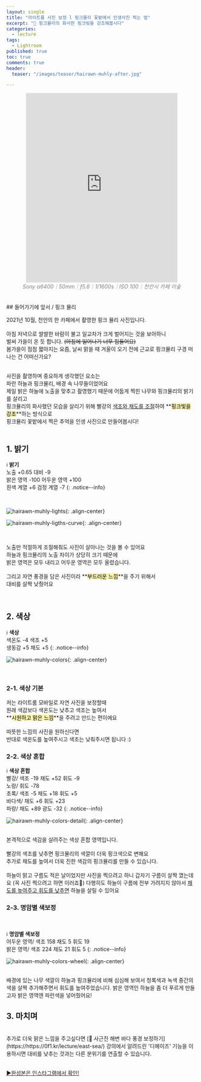 ```yaml
---
layout: single
title: "라이트룸 사진 보정 l 핑크뮬리 꽃밭에서 인생사진 찍는 법"
excerpt: "🌸 핑크뮬리의 화사한 핑크빛을 강조해봅시다"
categories:
  - lecture
tags:
  - Lightroom
published: true
toc: true
comments: true
header:
  teaser: "/images/teaser/hairawn-muhly-after.jpg"

---
```


<center><iframe frameborder="0" class="juxtapose" width="400" height="500" src="https://cdn.knightlab.com/libs/juxtapose/latest/embed/index.html?uid=3b32c1bc-2b2d-11ec-abb7-b9a7ff2ee17c"></iframe></center>
<center><i><span style="color:gray"> Sony α6400｜50mm｜ƒ5.6｜1/1600s｜ISO 100｜천안시 카페 이숲</span></i></center>
<br>
<br>
## 들어가기에 앞서 / 핑크 뮬리
<br>

2021년 10월, 천안의 한 카페에서 촬영한 핑크 뮬리 사진입니다.<br><br>
아침 저녁으로 쌀쌀한 바람이 불고 일교차가 크게 벌어지는 것을 보아하니<br>
벌써 가을이 온 듯 합니다. ~~(아침에 일어나기 너무 힘들어요)~~<br>
봄가을이 점점 짧아지는 요즘, 날씨 맑을 때 겨울이 오기 전에 근교로 핑크뮬리 구경 떠나는 건 어떠신가요?<br><br>

사진을 촬영하며 중요하게 생각했던 요소는<br>
파란 하늘과 핑크뮬리, 배경 속 나무들이었어요<br>
제일 밝은 하늘에 노출을 맞추고 촬영했기 때문에 어둡게 찍힌 나무와 핑크뮬리의 밝기를 살리고<br>
핑크뮬리의 화사했던 모습을 살리기 위해 빨강의 <u>색조와 채도를 조절</u>하여  **<mark style='background-color: #fff5b1'>핑크빛을 강조</mark>**하는 방식으로<br>
핑크뮬리 꽃밭에서 찍은 추억을 인생 사진으로 만들어봅시다!<br><br>

## 1. 밝기

ℹ️ **밝기**  
노출 +0.65 대비 -9  
밝은 영역 -100 어두운 영역 +100  
흰색 계열 +6 검정  계열 -7 
{: .notice--info}

<br>

![hairawn-muhly-lights](/images/2021-10-09-hairawn-muhly/hairawn-muhly-lights.jpeg){: .align-center}

![hairawn-muhly-ligths-curve](/images/2021-10-09-hairawn-muhly/hairawn-muhly-ligths-curve.jpeg){: .align-center}

<br>

노출만 적절하게 조절해줘도 사진이 살아나는 것을 볼 수 있어요<br>
하늘과 핑크뮬리의 노출 차이가 상당히 크기 때문에  
밝은 영역은 모두 내리고 어두운 영역은 모두 올렸습니다. <br><br>
그리고 자연 풍경을 담은 사진이라  **<mark style='background-color: #fff5b1'>부드러운 느낌</mark>**을 주기 위해서  
대비를 살짝 낮췄어요  

<br>

## 2. 색상

ℹ️ **색상**  
색온도 -4 색조 +5  
생동감 +5 채도 +5 
{: .notice--info}
<br>

![hairawn-muhly-colors](/images/2021-10-09-hairawn-muhly/hairawn-muhly-colors.jpeg){: .align-center}

<br>

### 2-1. 색상 기본

저는 라이트룸 모바일로 자연 사진을 보정할때  
원래 색감보다 색온도는 낮추고 색조는 높여서  
 **<mark style='background-color: #fff5b1'>시원하고 맑은 느낌</mark>**을 주려고 만드는 편이에요  
<br>
따뜻한 느낌의 사진을 원하신다면  
반대로 색온도를 높여주시고 색조는 낮춰주시면 됩니다 :)
<br>

### 2-2. 색상 혼합
ℹ️ **색상 혼합**<br>
빨강/ 색조 -19 채도 +52 휘도 -9<br>
노랑/ 휘도 -78<br>
초록/ 색조 -5 채도 +18 휘도 +5<br>
바다색/ 채도 +6 휘도 +23<br>
파랑/  채도 +89 광도 -32
{: .notice--info}
<br>

![hairawn-muhly-colors-detail](/images/2021-10-09-hairawn-muhly/hairawn-muhly-colors-detail.jpeg){: .align-center}

<br>
본격적으로 색감을 살려주는 색상 혼합 영역입니다.<br><br>
빨강의 색조를 낮추면 핑크뮬리의 색깔이 더욱 핑크색으로 변해요<br>
추가로 채도를 높여서 더욱 진한 색감의 핑크뮬리를 만들 수 있습니다.<br><br>
하늘이 맑고 구름도 적은 날이었지만  
사진을 찍으려고 하니 갑자기 구름이 살짝 꼈는데요 (꼭 사진 찍으려고 하면 이러죠🥺)  
다행히도 하늘이 구름에 전부 가려지지 않아서  
<u>채도를 높여주고 휘도를 낮추면</u> 하늘을 살릴 수 있어요  
<br>

### 2-3. 명암별 색보정
<br>

ℹ️ **명암별 색보정**  
어두운 영역/ 색조 158 채도 5 휘도 19<br>
밝은 영역/ 색조 224 채도 21 휘도 5
{: .notice--info}
<br>

![hairawn-muhly-colors-wheel](/images/2021-10-09-hairawn-muhly/hairawn-muhly-colors-wheel.jpeg){: .align-center}

<br>
배경에 있는 나무 색깔이 하늘과 핑크뮬리에 비해 심심해 보여서  
청록색과 녹색 중간의 색을 살짝 추가해주면서 휘도를 높여주었습니다.  
밝은 영역인 하늘을 좀 더 푸르게 만들고자 밝은 영역엔 파란색을 넣어줬어요!  
<br>

## 3. 마치며
<br>
추가로 더욱 맑은 느낌을 주고싶다면 [🌊 사근진 해변 바다 풍경 보정하기](https://https://0f1.kr/lecture/east-sea/) 강의에서 알려드린  
'디헤이즈' 기능을 이용하시면 대비를 낮추는 것과는 다른 분위기를 연출할 수 있습니다.<br><br>

[▶️완성본은 인스타그램에서 확인!](https://www.instagram.com/p/CUuPT78P_e0/)